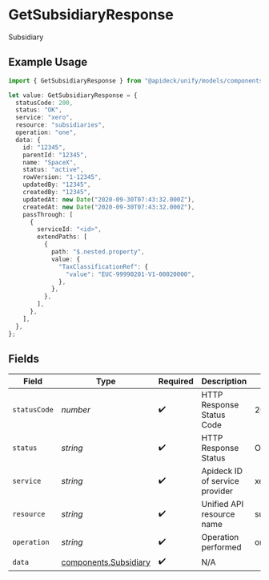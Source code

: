 # GetSubsidiaryResponse

Subsidiary

## Example Usage

```typescript
import { GetSubsidiaryResponse } from "@apideck/unify/models/components";

let value: GetSubsidiaryResponse = {
  statusCode: 200,
  status: "OK",
  service: "xero",
  resource: "subsidiaries",
  operation: "one",
  data: {
    id: "12345",
    parentId: "12345",
    name: "SpaceX",
    status: "active",
    rowVersion: "1-12345",
    updatedBy: "12345",
    createdBy: "12345",
    updatedAt: new Date("2020-09-30T07:43:32.000Z"),
    createdAt: new Date("2020-09-30T07:43:32.000Z"),
    passThrough: [
      {
        serviceId: "<id>",
        extendPaths: [
          {
            path: "$.nested.property",
            value: {
              "TaxClassificationRef": {
                "value": "EUC-99990201-V1-00020000",
              },
            },
          },
        ],
      },
    ],
  },
};
```

## Fields

| Field                                                          | Type                                                           | Required                                                       | Description                                                    | Example                                                        |
| -------------------------------------------------------------- | -------------------------------------------------------------- | -------------------------------------------------------------- | -------------------------------------------------------------- | -------------------------------------------------------------- |
| `statusCode`                                                   | *number*                                                       | :heavy_check_mark:                                             | HTTP Response Status Code                                      | 200                                                            |
| `status`                                                       | *string*                                                       | :heavy_check_mark:                                             | HTTP Response Status                                           | OK                                                             |
| `service`                                                      | *string*                                                       | :heavy_check_mark:                                             | Apideck ID of service provider                                 | xero                                                           |
| `resource`                                                     | *string*                                                       | :heavy_check_mark:                                             | Unified API resource name                                      | subsidiaries                                                   |
| `operation`                                                    | *string*                                                       | :heavy_check_mark:                                             | Operation performed                                            | one                                                            |
| `data`                                                         | [components.Subsidiary](../../models/components/subsidiary.md) | :heavy_check_mark:                                             | N/A                                                            |                                                                |